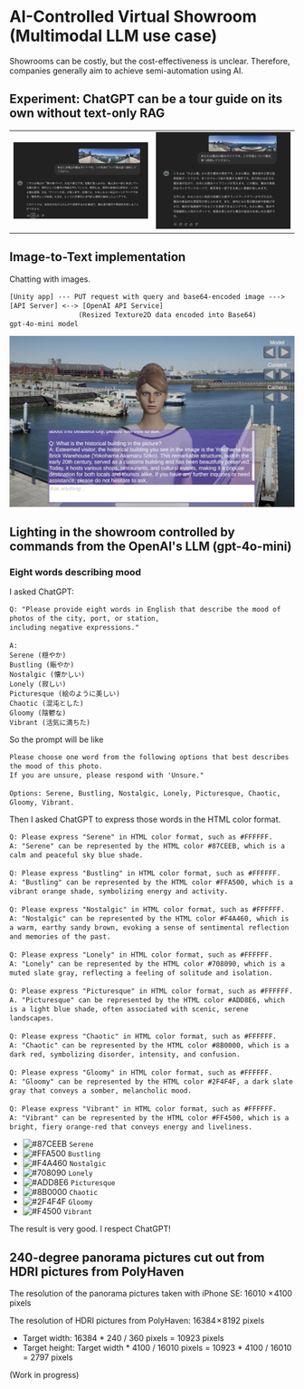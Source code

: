 # AI-Controlled Virtual Showroom (Multimodal LLM use case)

Showrooms can be costly, but the cost-effectiveness is unclear. Therefore, companies generally aim to achieve semi-automation using AI.

## Experiment: ChatGPT can be a tour guide on its own without text-only RAG

<table>
  <tr>
    <td>
      <img src="doc/ImageToTextSample1.png" width=500>      
    </td>
    <td>
      <img src="doc/ImageToTextSample2.png" width=500>
  </tr>
</table>


## Image-to-Text implementation

Chatting with images.

```
[Unity app] --- PUT request with query and base64-encoded image ---> [API Server] <--> [OpenAI API Service]
                 (Resized Texture2D data encoded into Base64)                           gpt-4o-mini model
```

<img src="doc/image_to_text_test.png" width=700>

## Lighting in the showroom controlled by commands from the OpenAI's LLM (gpt-4o-mini)

### Eight words describing mood

I asked ChatGPT:

```
Q: "Please provide eight words in English that describe the mood of photos of the city, port, or station,
including negative expressions."

A:
Serene (穏やか)
Bustling (賑やか)
Nostalgic (懐かしい)
Lonely (寂しい)
Picturesque (絵のように美しい)
Chaotic (混沌とした)
Gloomy (陰鬱な)
Vibrant (活気に満ちた)
```

So the prompt will be like
```
Please choose one word from the following options that best describes the mood of this photo.
If you are unsure, please respond with 'Unsure."

Options: Serene, Bustling, Nostalgic, Lonely, Picturesque, Chaotic, Gloomy, Vibrant.
```

Then I asked ChatGPT to express those words in the HTML color format.
```
Q: Please express "Serene" in HTML color format, such as #FFFFFF.
A: "Serene" can be represented by the HTML color #87CEEB, which is a calm and peaceful sky blue shade.

Q: Please express "Bustling" in HTML color format, such as #FFFFFF.
A: "Bustling" can be represented by the HTML color #FFA500, which is a vibrant orange shade, symbolizing energy and activity.

Q: Please express "Nostalgic" in HTML color format, such as #FFFFFF.
A: "Nostalgic" can be represented by the HTML color #F4A460, which is a warm, earthy sandy brown, evoking a sense of sentimental reflection and memories of the past.

Q: Please express "Lonely" in HTML color format, such as #FFFFFF.
A: "Lonely" can be represented by the HTML color #708090, which is a muted slate gray, reflecting a feeling of solitude and isolation.

Q: Please express "Picturesque" in HTML color format, such as #FFFFFF.
A. "Picturesque" can be represented by the HTML color #ADD8E6, which is a light blue shade, often associated with scenic, serene landscapes.

Q: Please express "Chaotic" in HTML color format, such as #FFFFFF.
A: "Chaotic" can be represented by the HTML color #8B0000, which is a dark red, symbolizing disorder, intensity, and confusion.

Q: Please express "Gloomy" in HTML color format, such as #FFFFFF.
A: "Gloomy" can be represented by the HTML color #2F4F4F, a dark slate gray that conveys a somber, melancholic mood.

Q: Please express "Vibrant" in HTML color format, such as #FFFFFF.
A: "Vibrant" can be represented by the HTML color #FF4500, which is a bright, fiery orange-red that conveys energy and liveliness.
```

- ![#87CEEB](https://placehold.co/15x15/87CEEB/87CEEB.png) `Serene`
- ![#FFA500](https://placehold.co/15x15/FFA500/FFA500.png) `Bustling`
- ![#F4A460](https://placehold.co/15x15/F4A460/F4A460.png) `Nostalgic`
- ![#708090](https://placehold.co/15x15/708090/708090.png) `Lonely`
- ![#ADD8E6](https://placehold.co/15x15/ADD8E6/ADD8E6.png) `Picturesque`
- ![#8B0000](https://placehold.co/15x15/8B0000/8B0000.png) `Chaotic`
- ![#2F4F4F](https://placehold.co/15x15/2F4F4F/2F4F4F.png) `Gloomy`
- ![#F4500](https://placehold.co/15x15/F4500/F4500.png) `Vibrant`

The result is very good. I respect ChatGPT!

## 240-degree panorama pictures cut out from HDRI pictures from PolyHaven

The resolution of the panorama pictures taken with iPhone SE: 16010 × 4100 pixels

The resolution of HDRI pictures from PolyHaven: 16384 × 8192 pixels

- Target width: 16384 * 240 / 360 pixels = 10923 pixels
- Target height: Target width * 4100 / 16010 pixels = 10923 * 4100 / 16010 = 2797 pixels

(Work in progress)

